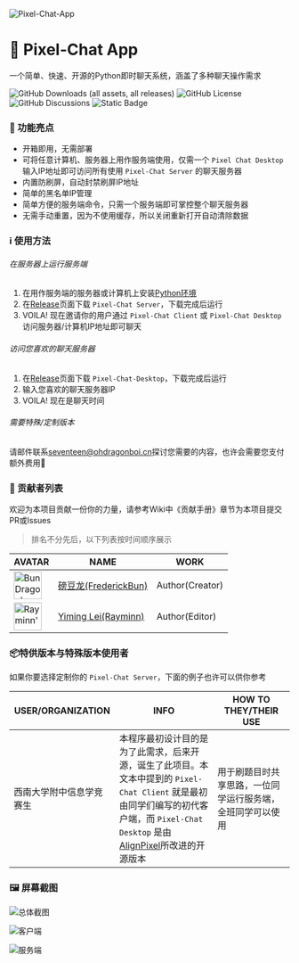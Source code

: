 ![Pixel-Chat-App](https://repository-images.githubusercontent.com/832191338/b1042f2c-3c1a-4756-b061-732923b776cd)

# 💬 Pixel-Chat App

一个简单、快速、开源的Python即时聊天系统，涵盖了多种聊天操作需求

![GitHub Downloads (all assets, all releases)](https://img.shields.io/github/downloads/AlignPixel/Pixel-Chat-App/total?style=for-the-badge&logo=github)
![GitHub License](https://img.shields.io/github/license/AlignPixel/Pixel-Chat-App?style=for-the-badge)
![GitHub Discussions](https://img.shields.io/github/discussions/AlignPixel/Pixel-Chat-App?style=for-the-badge&logo=github)
![Static Badge](https://img.shields.io/badge/Python-3.x-blue?style=for-the-badge&logo=Python&logoColor=white)

### 🤩 功能亮点

- 开箱即用，无需部署
- 可将任意计算机、服务器上用作服务端使用，仅需一个 `Pixel Chat Desktop` 输入IP地址即可访问所有使用 `Pixel-Chat Server` 的聊天服务器
- 内置防刷屏，自动封禁刷屏IP地址
- 简单的黑名单IP管理
- 简单方便的服务端命令，只需一个服务端即可掌控整个聊天服务器
- 无需手动重置，因为不使用缓存，所以关闭重新打开自动清除数据

### ℹ️ 使用方法

###### 在服务器上运行服务端

1. 在用作服务端的服务器或计算机上安装[Python环境](https://python.org)
2. 在[Release](https://github.com/AlignPixel/Pixel-Chat-App/releases)页面下载 `Pixel-Chat Server`，下载完成后运行
3. VOILA! 现在邀请你的用户通过 `Pixel-Chat Client` 或 `Pixel-Chat Desktop` 访问服务器/计算机IP地址即可聊天

###### 访问您喜欢的聊天服务器

1. 在[Release](https://github.com/AlignPixel/Pixel-Chat-App/releases)页面下载 `Pixel-Chat-Desktop`，下载完成后运行
2. 输入您喜欢的聊天服务器IP
3. VOILA! 现在是聊天时间

###### 需要特殊/定制版本

请邮件联系[seventeen@ohdragonboi.cn](mailto:seventeen@ohdragonboi.cn)探讨您需要的内容，也许会需要您支付额外费用🤔

### 🎈 贡献者列表

欢迎为本项目贡献一份你的力量，请参考Wiki中《贡献手册》章节为本项目提交PR或Issues

> 排名不分先后，以下列表按时间顺序展示

| AVATAR                                                       | NAME                                                    | WORK            |
| ------------------------------------------------------------ | ------------------------------------------------------- | --------------- |
| <img src="https://avatars.githubusercontent.com/u/120368045?s=400&u=ac60326a41a0d41faaf82ad25bcd143d85224791&v=4" alt="BunDragon's Github AVATAR" width="50px" /> | [磅豆龙(FrederickBun)](https://github.com/FrederickBun) | Author(Creator) |
| <img src="https://avatars.githubusercontent.com/u/98998872" alt="Rayminn's Github AVATAR" width="50px"/> | [Yiming Lei(Rayminn)](https://github.com/Rayminn)       | Author(Editor)  |

### 📦特供版本与特殊版本使用者

如果你要选择定制你的 `Pixel-Chat Server`，下面的例子也许可以供你参考

| USER/ORGANIZATION        | INFO                                                         | HOW TO THEY/THEIR USE                                      |
| ------------------------ | ------------------------------------------------------------ | ---------------------------------------------------------- |
| 西南大学附中信息学竞赛生 | 本程序最初设计目的是为了此需求，后来开源，诞生了此项目。本文本中提到的 `Pixel-Chat Client` 就是最初由同学们编写的初代客户端，而 `Pixel-Chat Desktop` 是由[AlignPixel](https://github.com/AlignPixel)所改进的开源版本 | 用于刷题目时共享思路，一位同学运行服务端，全班同学可以使用 |

### 🖼️ 屏幕截图

![总体截图](https://cdn.jsdelivr.net/gh/FrederickBun/upyun-rhimgcdn@img/upload/202407271438190.png)

![客户端](https://cdn.jsdelivr.net/gh/FrederickBun/upyun-rhimgcdn@img/upload/202407271438066.png)

![服务端](https://cdn.jsdelivr.net/gh/FrederickBun/upyun-rhimgcdn@img/upload/202407271438163.png)


